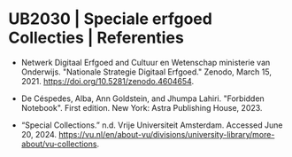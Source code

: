 # UB2030 | Speciale erfgoed Collecties | Referenties

- Netwerk Digitaal Erfgoed and Cultuur en Wetenschap ministerie van Onderwijs. "Nationale Strategie Digitaal Erfgoed." Zenodo, March 15, 2021. https://doi.org/10.5281/zenodo.4604654.

- De Céspedes, Alba, Ann Goldstein, and Jhumpa Lahiri. "Forbidden Notebook". First edition. New York: Astra Publishing House, 2023.

- “Special Collections.” n.d. Vrije Universiteit Amsterdam. Accessed June 20, 2024. https://vu.nl/en/about-vu/divisions/university-library/more-about/vu-collections.
